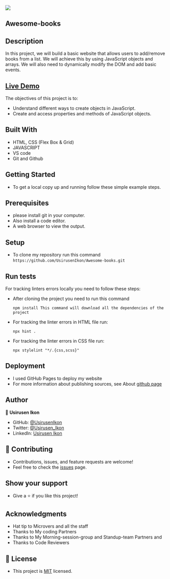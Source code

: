 ![](https://img.shields.io/badge/Microverse-blueviolet)

## Awesome-books

## Description 
  In this project, we will build a basic website that allows users to add/remove books from a list. We will achieve this by using JavaScript objects and arrays. We will also need to dynamically modify the DOM and add basic events.

## <a href="#">Live Demo</a>

   The objectives of this project is to:

  - Understand different ways to create objects in JavaScript.
  - Create and access properties and methods of JavaScript objects.

## Built With
   - HTML, CSS (Flex Box & Grid)
   - JAVASCRIPT
   - VS code
   - Git and Github

## Getting Started
   - To get a local copy up and running follow these simple example steps.

## Prerequisites
   - please install git in your computer.
   - Also install a code editor.
   - A web browser to view the output.

## Setup
   - To clone my repository run this command `https://github.com/UsirusenIkon/Awesome-books.git`  

## Run tests
   For tracking linters errors locally you need to follow these steps:

   - After cloning the project you need to run this command

         npm install This command will download all the dependencies of the project

   - For tracking the linter errors in HTML file run:

         npx hint .

   - For tracking the linter errors in CSS file run:

         npx stylelint "*/.{css,scss}"

## Deployment
   - I used GitHub Pages to deploy my website
   - For more information about publishing sources, see About [github page](https://docs.github.com/en/pages/getting-started-with-github-pages/about-github-pages#publishing-sources-for-github-pages-sites)

## Author
   👤 **Usirusen Ikon**
   - GitHub: [@UsirusenIkon](https://github.com/UsirusenIkon)
   - Twitter: [@Usirusen_Ikon](https://twitter.com/Usirusen_Ikon)
   - LinkedIn: [Usirusen Ikon](https://www.linkedin.com/in/usirusen-ikon-775855174/)

## 🤝 Contributing
   - Contributions, issues, and feature requests are welcome!
   - Feel free to check the [issues](https://github.com/UsirusenIkon/Awesome-books/issues) page.

## Show your support
   - Give a ⭐️ if you like this project!

## Acknowledgments
   - Hat tip to Microvers and all the staff
   - Thanks to My coding Partners
   - Thanks to My Morning-session-group and Standup-team Partners and
   - Thanks to Code Reviewers


## 📝 License
   - This project is [MIT](https://github.com/UsirusenIkon/Awesome-books/blob/feature/LICENSE) licensed.
